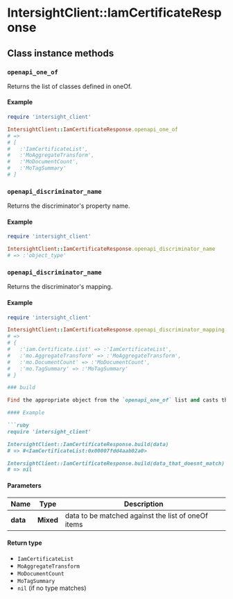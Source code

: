 # IntersightClient::IamCertificateResponse

## Class instance methods

### `openapi_one_of`

Returns the list of classes defined in oneOf.

#### Example

```ruby
require 'intersight_client'

IntersightClient::IamCertificateResponse.openapi_one_of
# =>
# [
#   :'IamCertificateList',
#   :'MoAggregateTransform',
#   :'MoDocumentCount',
#   :'MoTagSummary'
# ]
```

### `openapi_discriminator_name`

Returns the discriminator's property name.

#### Example

```ruby
require 'intersight_client'

IntersightClient::IamCertificateResponse.openapi_discriminator_name
# => :'object_type'
```

### `openapi_discriminator_name`

Returns the discriminator's mapping.

#### Example

```ruby
require 'intersight_client'

IntersightClient::IamCertificateResponse.openapi_discriminator_mapping
# =>
# {
#   :'iam.Certificate.List' => :'IamCertificateList',
#   :'mo.AggregateTransform' => :'MoAggregateTransform',
#   :'mo.DocumentCount' => :'MoDocumentCount',
#   :'mo.TagSummary' => :'MoTagSummary'
# }

### build

Find the appropriate object from the `openapi_one_of` list and casts the data into it.

#### Example

```ruby
require 'intersight_client'

IntersightClient::IamCertificateResponse.build(data)
# => #<IamCertificateList:0x00007fdd4aab02a0>

IntersightClient::IamCertificateResponse.build(data_that_doesnt_match)
# => nil
```

#### Parameters

| Name | Type | Description |
| ---- | ---- | ----------- |
| **data** | **Mixed** | data to be matched against the list of oneOf items |

#### Return type

- `IamCertificateList`
- `MoAggregateTransform`
- `MoDocumentCount`
- `MoTagSummary`
- `nil` (if no type matches)

